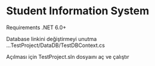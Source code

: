 # Student Information System

Requirements
.NET 6.0+

Database linkini değiştirmeyi unutma
...TestProject/DataDB/TestDBContext.cs

Açılması için TestProject.sln dosyaını aç ve çalıştır
